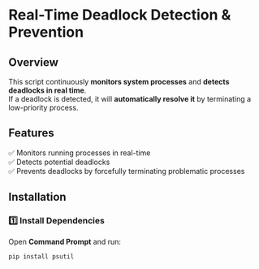 # Real-Time Deadlock Detection & Prevention  

## Overview  
This script continuously **monitors system processes** and **detects deadlocks in real time**.  
If a deadlock is detected, it will **automatically resolve it** by terminating a low-priority process.  

## Features  
✅ Monitors running processes in real-time  
✅ Detects potential deadlocks  
✅ Prevents deadlocks by forcefully terminating problematic processes  

## Installation  

### 1️⃣ Install Dependencies  
Open **Command Prompt** and run:  
```bash
pip install psutil

```

